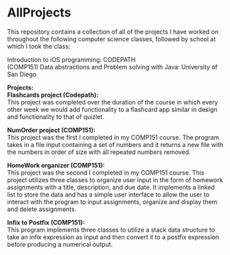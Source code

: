 # AllProjects
This repository contains a collection of all of the projects I have worked on throughout the 
following computer science classes, followed by school at which I took the class:

Introduction to iOS programming: CODEPATH<br>
(COMP151) Data abstractions and Problem solving with Java: University of San Diego

<strong>Projects:</strong><br>
  <strong>Flashcards project (Codepath):</strong><br>
      This project was completed over the duration of the course in which every other week we would add 
      functionality to a flashcard app similar in design and functionality to that of quizlet. 

  <strong>NumOrder project (COMP151):</strong><br>
      This project was the first I completed in my COMP151 course. The program takes in a file input containing
      a set of numbers and it returns a new file with the numbers in order of size with all repeated numbers removed.
  
  <strong>HomeWork organizer (COMP151):</strong><br>
      This project was the second I completed in my COMP151 course. This project utilizes three classes to organize user
      input in the form of homework assignments with a title, description, and due date. It implements a linked list to 
      store the data and has a simple user interface to allow the user to interact with the program to input assignments, 
      organize and display them and delete assignments. 
  
 <strong>Infix to Postfix (COMP151):</strong><br>
      This program implements three classes to utilize a stack data structure to take an infix expression as input and 
      then convert it to a postfix expression before producing a numerical output.
      
  
